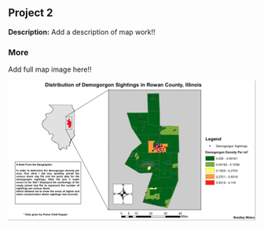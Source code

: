 ## Project 2

**Description:** Add a description of map work!!

### More

Add full map image here!!

<img src="images/Demigorgfull.png?raw=true"/>
